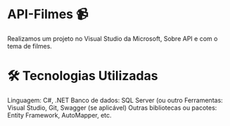 ﻿# API-Filmes 📹
Realizamos um projeto no Visual Studio da Microsoft, Sobre API e com o tema de filmes.

# 🛠️ Tecnologias Utilizadas
Linguagem: C#, .NET
Banco de dados: SQL Server (ou outro
Ferramentas: Visual Studio, Git, Swagger (se aplicável)
Outras bibliotecas ou pacotes: Entity Framework, AutoMapper, etc.
